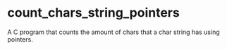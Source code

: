 # count_chars_string_pointers
A C program that counts the amount of chars that a char string has using pointers.
